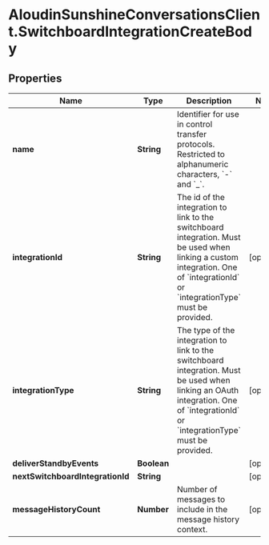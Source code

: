 # AloudinSunshineConversationsClient.SwitchboardIntegrationCreateBody

## Properties

Name | Type | Description | Notes
------------ | ------------- | ------------- | -------------
**name** | **String** | Identifier for use in control transfer protocols. Restricted to alphanumeric characters, &#x60;-&#x60; and &#x60;_&#x60;. | 
**integrationId** | **String** | The id of the integration to link to the switchboard integration. Must be used when linking a custom integration. One of &#x60;integrationId&#x60; or &#x60;integrationType&#x60; must be provided. | [optional] 
**integrationType** | **String** | The type of the integration to link to the switchboard integration. Must be used when linking an OAuth integration. One of &#x60;integrationId&#x60; or &#x60;integrationType&#x60; must be provided. | [optional] 
**deliverStandbyEvents** | **Boolean** |  | [optional] 
**nextSwitchboardIntegrationId** | **String** |  | [optional] 
**messageHistoryCount** | **Number** | Number of messages to include in the message history context. | [optional] 


